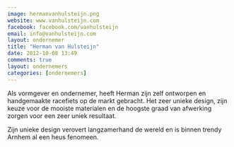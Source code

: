 ```yaml
---
image: hermanvanhulsteijn.png
website: www.vanhulsteijn.com
facebook: facebook.com/vanhulsteijn
email: info@vanhulsteijn.com
layout: ondernemer
title: "Herman van Hulsteijn"
date: 2012-10-08 13:49
comments: true
layout: ondernemers
categories: [ondernemers]
---
```




Als vormgever en ondernemer, heeft Herman zijn zelf ontworpen en handgemaakte racefiets op de markt gebracht. Het zeer unieke design, zijn keuze voor de mooiste materialen en de hoogste graad van afwerking zorgen voor een zeer uniek resultaat.

Zijn unieke design verovert langzamerhand de wereld en is binnen trendy Arnhem al een heus fenomeen.

